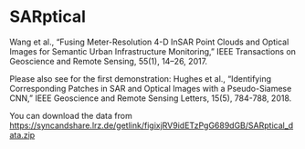 # SARptical
Wang et al., “Fusing Meter-Resolution 4-D InSAR Point Clouds and Optical Images for Semantic Urban Infrastructure Monitoring,” IEEE Transactions on Geoscience and Remote Sensing, 55(1), 14–26, 2017.

Please also see for the first demonstration:
Hughes et al., “Identifying Corresponding Patches in SAR and Optical Images with a Pseudo-Siamese CNN,” IEEE Geoscience and Remote Sensing Letters, 15(5), 784-788, 2018.

You can download the data from
https://syncandshare.lrz.de/getlink/figixjRV9idETzPgG689dGB/SARptical_data.zip
